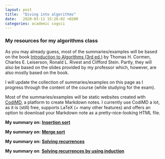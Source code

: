 ```yaml
---
layout: post
title:  "Diving into algorithms"
date:   2020-03-11 15:26:02 +0200
categories: academic cogsci
---
```

### My resources for my algorithms class

As you may already guess, most of the summaries/examples will be based on the book [Introduction to Algorithms (3rd ed.)](https://mitpress.mit.edu/books/introduction-algorithms-third-edition) by Thomas H. Cormen, Charles E. Leiserson, Ronald L. Rivest and Clifford Stein. Partly, they will also be based on the slides provided by my professor which, however, are also mostly based on the book.

I will update the collection of summaries/examples on this page as I progress through the content of the course (while studying for the exam).

Most of the summaries/examples will be static websites created with [CodiMD](https://md.kif.rocks/), a platform to create Markdown notes.
I currently use CodiMD a lot, as it is (still) free, supports LaTeX (+ many other features) and offers an option to download your Markdown note as a pretty-nice-looking HTML file.

**My summary on:** [**Insertion sort**](\blog\codi\InsertionSort.html)

**My summary on:** [**Merge sort**](\blog\codi\MergeSort.html)

**My summary on:** [**Solving recurrences**](\blog\codi\Recurrences.html)

**My summary on**: [**Solving recurrences by using induction**](\blog\codi\Recurrences_Induction.html)
